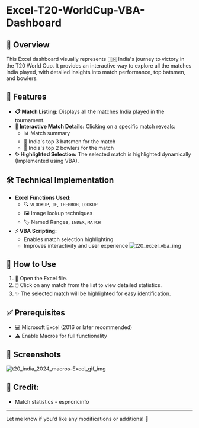 # Excel-T20-WorldCup-VBA-Dashboard

## 🌟 Overview
This Excel dashboard visually represents 🇮🇳 India's journey to victory in the T20 World Cup. It provides an interactive way to explore all the matches India played, with detailed insights into match performance, top batsmen, and bowlers.

## 🚀 Features
- **📋 Match Listing:** Displays all the matches India played in the tournament.
- **🎯 Interactive Match Details:** Clicking on a specific match reveals:
  - 📊 Match summary
  - 🏏 India's top 3 batsmen for the match
  - 🎯 India's top 2 bowlers for the match
- **✨ Highlighted Selection:** The selected match is highlighted dynamically (Implemented using VBA).

## 🛠️ Technical Implementation
- **Excel Functions Used:**
  - 🔍 `VLOOKUP`, `IF`, `IFERROR`, `LOOKUP`
  - 🖼️ Image lookup techniques
  - 🏷️ Named Ranges, `INDEX`, `MATCH`
- **⚡ VBA Scripting:**
  - Enables match selection highlighting
  - Improves interactivity and user experience
    ![t20_excel_vba_img](https://github.com/user-attachments/assets/fd5a1435-b0f2-4ca2-a538-708a5c3acb6c)


## 📌 How to Use
1. 📂 Open the Excel file.
2. 🖱️ Click on any match from the list to view detailed statistics.
3. ✨ The selected match will be highlighted for easy identification.

## ✅ Prerequisites
- 💻 Microsoft Excel (2016 or later recommended)
- ⚠️ Enable Macros for full functionality

## 📸 Screenshots
![t20_india_2024_macros-Excel_gif_img](https://github.com/user-attachments/assets/8ed24f7e-b276-41d7-963c-81c6a68aa5f0)


## 🤝 Credit:
- Match statistics - espncricinfo

-------------------------------------------------------------------
Let me know if you'd like any modifications or additions! 🚀

